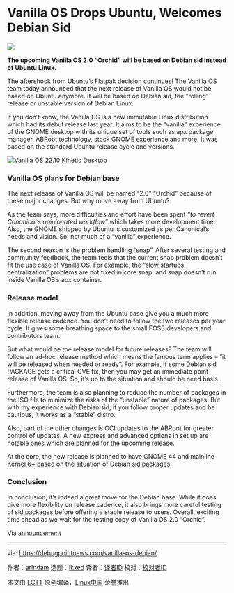 [#]: subject: "Vanilla OS Drops Ubuntu, Welcomes Debian Sid"
[#]: via: "https://debugpointnews.com/vanilla-os-debian/"
[#]: author: "arindam https://debugpointnews.com/author/dpicubegmail-com/"
[#]: collector: "lkxed"
[#]: translator: " "
[#]: reviewer: " "
[#]: publisher: " "
[#]: url: " "

Vanilla OS Drops Ubuntu, Welcomes Debian Sid
======

![][1]

**The upcoming Vanilla OS 2.0 “Orchid” will be based on Debian sid instead of Ubuntu Linux.**

The aftershock from Ubuntu’s Flatpak decision continues! The Vanilla OS team today announced that the next release of Vanilla OS would not be based on Ubuntu anymore. It will be based on Debian sid, the “rolling” release or unstable version of Debian Linux.

If you don’t know, the Vanilla OS is a new immutable Linux distribution which had its debut release last year. It aims to be the “vanilla” experience of the GNOME desktop with its unique set of tools such as apx package manager, ABRoot technology, stock GNOME experience and more. It was based on the standard Ubuntu release cycle and versions.

![Vanilla OS 22.10 Kinetic Desktop][2]

### Vanilla OS plans for Debian base

The next release of Vanilla OS will be named “2.0” “Orchid” because of these major changes. But why move away from Ubuntu?

As the team says, more difficulties and effort have been spent _“to revert Canonical’s opinionated workflow_” which takes more development time. Also, the GNOME shipped by Ubuntu is customized as per Canonical’s needs and vision. So, not much of a “vanilla” experience.

The second reason is the problem handling “snap”. After several testing and community feedback, the team feels that the current snap problem doesn’t fit the use case of Vanilla OS. For example, the “slow startups, centralization” problems are not fixed in core snap, and snap doesn’t run inside Vanilla OS’s apx container.

### Release model

In addition, moving away from the Ubuntu base give you a much more flexible release cadence. You don’t need to follow the two releases per year cycle. It gives some breathing space to the small FOSS developers and contributors team.

But what would be the release model for future releases? The team will follow an ad-hoc release method which means the famous term applies – “it will be released when needed or ready”. For example, if some Debian sid PACKAGE gets a critical CVE fix, then you may get an immediate point release of Vanilla OS. So, it’s up to the situation and should be need basis.

Furthermore, the team is also planning to reduce the number of packages in the ISO file to minimize the risks of the “unstable” nature of packages. But with my experience with Debian sid, if you follow proper updates and be cautious, it works as a “stable” distro.

Also, part of the other changes is OCI updates to the ABRoot for greater control of updates. A new express and advanced options in set up are notable ones which are planned for the upcoming release.

At the core, the new release is planned to have GNOME 44 and mainline Kernel 6+ based on the situation of Debian sid packages.

### Conclusion

In conclusion, it’s indeed a great move for the Debian base. While it does give more flexibility on release cadence, it also brings more careful testing of sid packages before offering a stable release to users. Overall, exciting time ahead as we wait for the testing copy of Vanilla OS 2.0 “Orchid”.

Via [announcement][3]

--------------------------------------------------------------------------------

via: https://debugpointnews.com/vanilla-os-debian/

作者：[arindam][a]
选题：[lkxed][b]
译者：[译者ID](https://github.com/译者ID)
校对：[校对者ID](https://github.com/校对者ID)

本文由 [LCTT](https://github.com/LCTT/TranslateProject) 原创编译，[Linux中国](https://linux.cn/) 荣誉推出

[a]: https://debugpointnews.com/author/dpicubegmail-com/
[b]: https://github.com/lkxed/
[1]: https://debugpointnews.com/wp-content/uploads/2022/12/vanilla-os-logo.jpg
[2]: https://debugpointnews.com/wp-content/uploads/2022/12/Vanilla-OS-22.10-22Kinetic22-Desktop.jpg
[3]: https://vanillaos.org/2023/03/07/vanilla-os-2.0-orchid-initial-work.html